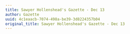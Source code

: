 ```yaml
---
title: Sawyer Hollenshead's Gazette - Dec 13
author: Gazette
uuid: 4c1eaacb-7074-498a-be39-3d8224357b04
original_title: Sawyer Hollenshead's Gazette - Dec 13
---
```


